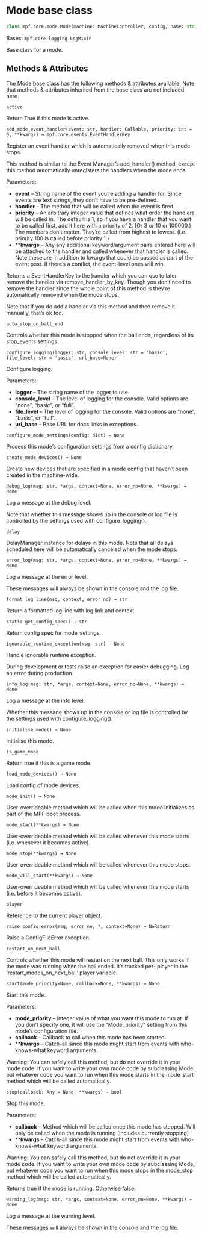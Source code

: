 
# Mode base class

``` python
class mpf.core.mode.Mode(machine: MachineController, config, name: str, path, asset_paths)
```

Bases: `mpf.core.logging.LogMixin`

Base class for a mode.

## Methods & Attributes

The Mode base class has the following methods & attributes available. Note that methods & attributes inherited from the base class are not included here.

`active`

Return True if this mode is active.

`add_mode_event_handler(event: str, handler: Callable, priority: int = 0, **kwargs) → mpf.core.events.EventHandlerKey`

Register an event handler which is automatically removed when this mode stops.

This method is similar to the Event Manager’s add_handler() method, except this method automatically unregisters the handlers when the mode ends.

Parameters:

* **event** – String name of the event you’re adding a handler for. Since events are text strings, they don’t have to be pre-defined.
* **handler** – The method that will be called when the event is fired.
* **priority** – An arbitrary integer value that defines what order the handlers will be called in. The default is 1, so if you have a handler that you want to be called first, add it here with a priority of 2. (Or 3 or 10 or 100000.) The numbers don’t matter. They’re called from highest to lowest. (i.e. priority 100 is called before priority 1.)
* ****kwargs** – Any any additional keyword/argument pairs entered here will be attached to the handler and called whenever that handler is called. Note these are in addition to kwargs that could be passed as part of the event post. If there’s a conflict, the event-level ones will win.

Returns a EventHandlerKey to the handler which you can use to later remove the handler via remove_handler_by_key. Though you don’t need to remove the handler since the whole point of this method is they’re automatically removed when the mode stops.

Note that if you do add a handler via this method and then remove it manually, that’s ok too.

`auto_stop_on_ball_end`

Controls whether this mode is stopped when the ball ends, regardless of its stop_events settings.

`configure_logging(logger: str, console_level: str = 'basic', file_level: str = 'basic', url_base=None)`

Configure logging.

Parameters:

* **logger** – The string name of the logger to use.
* **console_level** – The level of logging for the console. Valid options are “none”, “basic”, or “full”.
* **file_level** – The level of logging for the console. Valid options are “none”, “basic”, or “full”.
* **url_base** – Base URL for docs links in exceptions.

`configure_mode_settings(config: dict) → None`

Process this mode’s configuration settings from a config dictionary.

`create_mode_devices() → None`

Create new devices that are specified in a mode config that haven’t been created in the machine-wide.

`debug_log(msg: str, *args, context=None, error_no=None, **kwargs) → None`

Log a message at the debug level.

Note that whether this message shows up in the console or log file is controlled by the settings used with configure_logging().

`delay`

DelayManager instance for delays in this mode. Note that all delays scheduled here will be automatically canceled when the mode stops.

`error_log(msg: str, *args, context=None, error_no=None, **kwargs) → None`

Log a message at the error level.

These messages will always be shown in the console and the log file.

`format_log_line(msg, context, error_no) → str`

Return a formatted log line with log link and context.

`static get_config_spec() → str`

Return config spec for mode_settings.

`ignorable_runtime_exception(msg: str) → None`

Handle ignorable runtime exception.

During development or tests raise an exception for easier debugging. Log an error during production.

`info_log(msg: str, *args, context=None, error_no=None, **kwargs) → None`

Log a message at the info level.

Whether this message shows up in the console or log file is controlled by the settings used with configure_logging().

`initialise_mode() → None`

Initialise this mode.

`is_game_mode`

Return true if this is a game mode.

`load_mode_devices() → None`

Load config of mode devices.

`mode_init() → None`

User-overrideable method which will be called when this mode initializes as part of the MPF boot process.

`mode_start(**kwargs) → None`

User-overrideable method which will be called whenever this mode starts (i.e. whenever it becomes active).

`mode_stop(**kwargs) → None`

User-overrideable method which will be called whenever this mode stops.

`mode_will_start(**kwargs) → None`

User-overrideable method which will be called whenever this mode starts (i.e. before it becomes active).

`player`

Reference to the current player object.

`raise_config_error(msg, error_no, *, context=None) → NoReturn`

Raise a ConfigFileError exception.

`restart_on_next_ball`

Controls whether this mode will restart on the next ball. This only works if the mode was running when the ball ended. It’s tracked per- player in the ‘restart_modes_on_next_ball’ player variable.

`start(mode_priority=None, callback=None, **kwargs) → None`

Start this mode.

Parameters:

* **mode_priority** – Integer value of what you want this mode to run at. If you don’t specify one, it will use the “Mode: priority” setting from this mode’s configuration file.
* **callback** – Callback to call when this mode has been started.
* ****kwargs** – Catch-all since this mode might start from events with who-knows-what keyword arguments.

Warning: You can safely call this method, but do not override it in your mode code. If you want to write your own mode code by subclassing Mode, put whatever code you want to run when this mode starts in the mode_start method which will be called automatically.

`stop(callback: Any = None, **kwargs) → bool`

Stop this mode.

Parameters:

* **callback** – Method which will be called once this mode has stopped. Will only be called when the mode is running (includes currently stopping)
* ****kwargs** – Catch-all since this mode might start from events with who-knows-what keyword arguments.

Warning: You can safely call this method, but do not override it in your mode code. If you want to write your own mode code by subclassing Mode, put whatever code you want to run when this mode stops in the mode_stop method which will be called automatically.

Returns true if the mode is running. Otherwise false.

`warning_log(msg: str, *args, context=None, error_no=None, **kwargs) → None`

Log a message at the warning level.

These messages will always be shown in the console and the log file.
